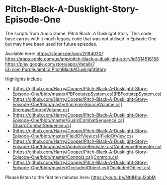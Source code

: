# Pitch-Black-A-Dusklight-Story-Episode-One
The scripts from Audio Game, Pitch Black: A Dusklight Story. This code base carrys with it much legacy code that was not utilised in Episode One but may have been used for future episodes. 

Available here: 
https://steam.pm/app/2084030/
https://apps.apple.com/us/app/pitch-black-a-dusklight-story/id1614516158
https://play.google.com/store/apps/details?id=com.PurpleJamLtd.PitchBlackADusklightStory

Highlights include
- [https://github.com/HarryJCooper/Pitch-Black-A-Dusklight-Story-Episode-One/blob/master/PBFootstepSystem.cs](PBFootstepSystem.cs)
- [https://github.com/HarryJCooper/Pitch-Black-A-Dusklight-Story-Episode-One/blob/master/IncreaseSourceVolume.cs](IncreaseSourceVolume.cs)
- [https://github.com/HarryJCooper/Pitch-Black-A-Dusklight-Story-Episode-One/blob/master/GuardCombatSequence.cs](GuardCombatSequence.cs)
- [https://github.com/HarryJCooper/Pitch-Black-A-Dusklight-Story-Episode-One/blob/master/FieldOfView.cs](FieldOfView.cs)
- [https://github.com/HarryJCooper/Pitch-Black-A-Dusklight-Story-Episode-One/blob/master/AmbienceRepeater.cs](AmbienceRepeater.cs)
- [https://github.com/HarryJCooper/Pitch-Black-A-Dusklight-Story-Episode-One/blob/master/Controls.cs](Controls.cs)
- [https://github.com/HarryJCooper/Pitch-Black-A-Dusklight-Story-Episode-One/blob/master/OccludedObject.cs](OccludedObject.cs)

Please listen to the first ten minutes here: https://youtu.be/NtdHhgJ2abM
